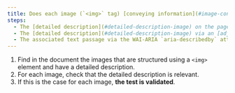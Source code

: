```yaml
---
title: Does each image (`<img>` tag) [conveying information](#image-conveying-information), with a [detailed description](#detailed-description-image), meet these conditions?
steps:
  - The [detailed description](#detailed-description-image) on the page and indicated by the [text alternative](#text-alternative-image) is relevant.
  - The [detailed description](#detailed-description-image) via an [adjacent link or button](#adjacent-link-or-button) is relevant.
  - The associated text passage via the WAI-ARIA `aria-describedby` attribute is relevant.
---
```


1. Find in the document the images that are structured using a `<img>` element and have a detailed description.
2. For each image, check that the detailed description is relevant.
3. If this is the case for each image, **the test is validated**.
